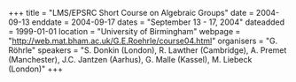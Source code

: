 +++
title = "LMS/EPSRC Short Course on Algebraic Groups"
date = 2004-09-13
enddate = 2004-09-17
dates = "September 13 - 17, 2004"
dateadded = 1999-01-01
location = "University of Birmingham"
webpage = "http://web.mat.bham.ac.uk/G.E.Roehrle/course04.html"
organisers = "G. Röhrle"
speakers = "S. Donkin (London), R. Lawther (Cambridge), A. Premet (Manchester), J.C. Jantzen (Aarhus), G. Malle (Kassel), M. Liebeck (London)"
+++
